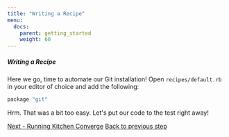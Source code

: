 ```yaml
---
title: "Writing a Recipe"
menu:
  docs:
    parent: getting_started
    weight: 60
---
```

##### Writing a Recipe

Here we go, time to automate our Git installation! Open `recipes/default.rb` in your editor of choice and add the following:

~~~ruby
package "git"
~~~

Hrm. That was a bit too easy. Let's put our code to the test right away!

<div class="sidebar--footer">
<a class="button primary-cta" href="/docs/getting-started/running-converge">Next - Running Kitchen Converge</a>
<a class="sidebar--footer--back" href="/docs/getting-started/instances">Back to previous step</a>
</div>
